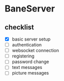 # BaneServer
## checklist
- [x] basic server setup
- [ ] authentication
- [ ] websocket connection
- [ ] registering
- [ ] password change
- [ ] text messages
- [ ] picture messages
